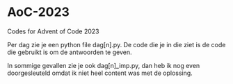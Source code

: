 # AoC-2023
Codes for Advent of Code 2023

Per dag zie je een python file dag[n].py.
De code die je in die ziet is de code die gebruikt is om de antwoorden te geven.

In sommige gevallen zie je ook dag[n]_imp.py, dan heb ik nog even doorgesleuteld omdat ik niet heel content was met de oplossing.
